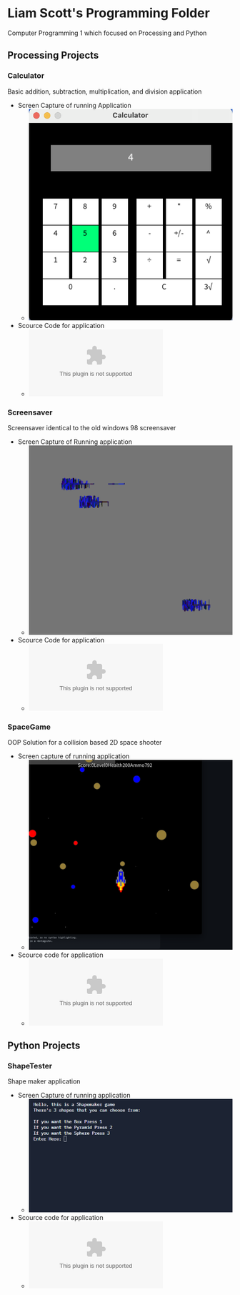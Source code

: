 # Liam Scott's Programming Folder
Computer Programming 1 which focused on Processing and Python

## Processing Projects

### Calculator
Basic addition, subtraction, multiplication, and division application
  * Screen Capture of running Application
    * ![Calculator Picture](https://github.com/LemScoot/IhopeIcaneditthis/blob/gh-pages/images/Calculator%20Pic.png?raw=true) 
  * Scource Code for application
    * ![Source Code for Calculator](https://github.com/LemScoot/IhopeIcaneditthis/blob/gh-pages/SRC/Calculator.zip)

### Screensaver
Screensaver identical to the old windows 98 screensaver
  * Screen Capture of Running application
    * ![Screensaver Picture](https://github.com/LemScoot/IhopeIcaneditthis/blob/gh-pages/images/Screensaver%20Pic.png?raw=true)
  * Scource Code for application
    * ![Scource Code for Screensaver](https://github.com/LemScoot/IhopeIcaneditthis/blob/gh-pages/SRC/Screensaver.zip)

### SpaceGame
OOP Solution for a collision based 2D space shooter
* Screen capture of running application
  * ![SpaceGame Picture](https://github.com/LemScoot/IhopeIcaneditthis/blob/gh-pages/images/SpaceGame%20Pic.png?raw=true)
* Scource code for application
  * ![Scource Code for SpaceGame](https://github.com/LemScoot/IhopeIcaneditthis/blob/gh-pages/SRC/Space_Game.zip)

## Python Projects

### ShapeTester
Shape maker application
 * Screen Capture of running application
   * ![ShapeTester Picture](https://github.com/LemScoot/IhopeIcaneditthis/blob/gh-pages/images/Shapetester%20pic.png?raw=true)
 * Scource code for application
   * ![Scource code for ShapeTester](https://github.com/LemScoot/IhopeIcaneditthis/blob/gh-pages/SRC/ShapeTester.zip)
